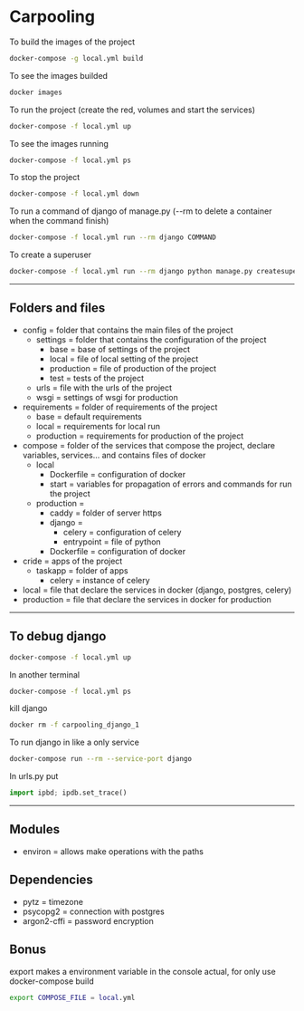 # Carpooling

To build the images of the project
~~~bash
docker-compose -g local.yml build
~~~
To see the images builded
~~~bash
docker images
~~~
To run the project (create the red, volumes and start the services)
~~~bash
docker-compose -f local.yml up
~~~
To see the images running
~~~bash
docker-compose -f local.yml ps
~~~
To stop the project
~~~bash
docker-compose -f local.yml down
~~~
To run a command of django of manage.py (--rm to delete a container when the command finish)
~~~bash
docker-compose -f local.yml run --rm django COMMAND
~~~
To create a superuser
~~~bash
docker-compose -f local.yml run --rm django python manage.py createsuperuser
~~~

---

## Folders and files
- config = folder that contains the main files of the project
    - settings = folder that contains the configuration of the project
        - base = base of settings of the project
        - local = file of local setting of the project
        - production = file of production of the project
        - test = tests of the project
    - urls = file with the urls of the project
    - wsgi = settings of wsgi for production
- requirements = folder of requirements of the project
    - base = default requirements
    - local = requirements for local run
    - production = requirements for production of the project
- compose = folder of the services that compose the project, declare variables, services... and contains files of docker
    - local
        - Dockerfile = configuration of docker
        - start = variables for propagation of errors and commands for run the project
    - production = 
        - caddy = folder of server https
        - django = 
            - celery = configuration of celery
            - entrypoint = file of python
        - Dockerfile = configuration of docker
- cride = apps of the project
    - taskapp = folder of apps
        - celery = instance of celery
- local = file that declare the services in docker (django, postgres, celery)
- production = file that declare the services in docker for production

---

## To debug django
~~~bash
docker-compose -f local.yml up
~~~
In another terminal
~~~bash
docker-compose -f local.yml ps
~~~
kill django
~~~bash
docker rm -f carpooling_django_1
~~~
To run django in like a only service
~~~bash
docker-compose run --rm --service-port django
~~~
In urls.py put
~~~python
import ipbd; ipdb.set_trace()
~~~

---
## Modules

- environ = allows make operations with the paths

## Dependencies
- pytz = timezone
- psycopg2 = connection with postgres
- argon2-cffi = password encryption

## Bonus 
export makes a environment variable in the console actual, for only use docker-compose build
~~~bash
export COMPOSE_FILE = local.yml
~~~